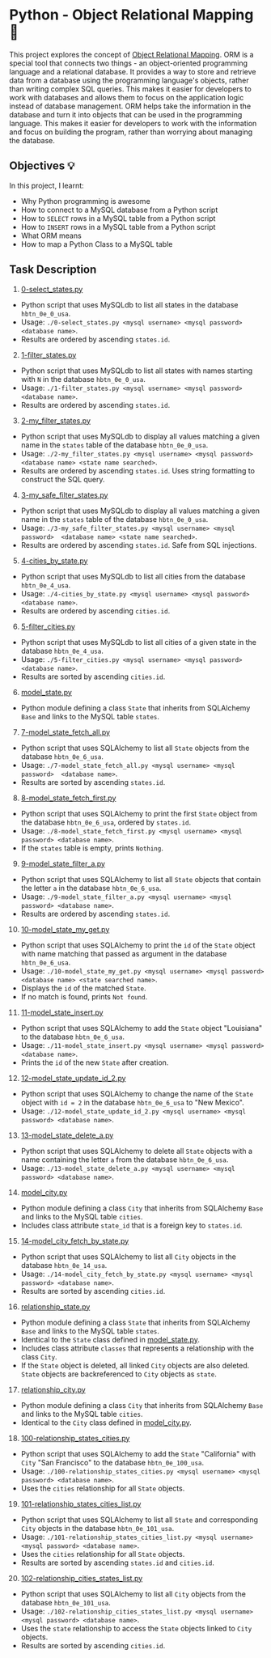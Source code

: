 # Python - Object Relational Mapping :page_with_curl: 
This project explores the concept of [Object Relational Mapping](https://www.fullstackpython.com/object-relational-mappers-orms.html). ORM is a special tool that connects two things - an object-oriented programming language and a relational database. It provides a way to store and retrieve data from a database using the programming language's objects, rather than writing complex SQL queries. This makes it easier for developers to work with databases and allows them to focus on the application logic instead of database management.
ORM helps take the information in the database and turn it into objects that can be used in the programming language. This makes it easier for developers to work with the information and focus on building the program, rather than worrying about managing the database. 

## Objectives :bulb:
In this project, I learnt:
  - Why Python programming is awesome
  - How to connect to a MySQL database from a Python script
  - How to `SELECT` rows in a MySQL table from a Python script
  - How to `INSERT` rows in a MySQL table from a Python script
  - What ORM means
  - How to map a Python Class to a MySQL table

## Task Description
1. [0-select_states.py](./0-select_states.py)
  - Python script that uses MySQLdb to list all states in the database `hbtn_0e_0_usa`.
  - Usage: `./0-select_states.py <mysql username> <mysql password>  <database name>`. 
  - Results are ordered by ascending `states.id`.
2. [1-filter_states.py](./1-filter_states.py)
  - Python script that uses MySQLdb to list all states with names starting with `N` in the database `hbtn_0e_0_usa`. 
  - Usage: `./1-filter_states.py <mysql username> <mysql password>  <database name>`. 
  - Results are ordered by ascending `states.id`.
3. [2-my_filter_states.py](./2-my_filter_states.py) 
  - Python script that uses MySQLdb to display all values matching a given name in the `states` table of the database `hbtn_0e_0_usa`.
  - Usage: `./2-my_filter_states.py <mysql username> <mysql password>  <database name> <state name searched>`.
  - Results are ordered by ascending `states.id`. Uses string formatting to construct the SQL query.
4. [3-my_safe_filter_states.py](./3-my_safe_filter_states.py) 
  - Python script that uses MySQLdb to display all values matching a given name in the `states` table of the database `hbtn_0e_0_usa`.
  - Usage: `./3-my_safe_filter_states.py <mysql username> <mysql password>  <database name> <state name searched>`. 
  - Results are ordered by ascending `states.id`. Safe from SQL injections.
5.  [4-cities_by_state.py](./4-cities_by_state.py) 
  - Python script that uses MySQLdb to list all cities from the database `hbtn_0e_4_usa`.
  - Usage: `./4-cities_by_state.py <mysql username> <mysql password>   <database name>`.
  - Results are ordered by ascending `cities.id`.
6.  [5-filter_cities.py](./5-filter_cities.py)
  - Python script that uses MySQLdb to list all cities of a given state in the database `hbtn_0e_4_usa`.
  - Usage: `./5-filter_cities.py <mysql username> <mysql password> <database name>`.
  - Results are sorted by ascending `cities.id`.
6.  [model_state.py](./model_state.py) 
  - Python module defining a class `State` that inherits from SQLAlchemy `Base` and links to the MySQL table `states`.
7.  [7-model_state_fetch_all.py](./7-model_state_fetch_all.py)
  - Python script that uses SQLAlchemy to list all `State` objects from the database `hbtn_0e_6_usa`.
  - Usage: `./7-model_state_fetch_all.py <mysql username> <mysql password> 
  <database name>`.
  - Results are sorted by ascending `states.id`.
8.  [8-model_state_fetch_first.py](./8-model_state_fetch_first.py)
  - Python script that uses SQLAlchemy to print the first `State` object from the database `hbtn_0e_6_usa`, ordered by `states.id`.
  - Usage: `./8-model_state_fetch_first.py <mysql username> <mysql password> <database name>`.
  - If the `states` table is empty, prints `Nothing`.
9.  [9-model_state_filter_a.py](./9-model_state_filter_a.py)
  - Python script that uses SQLAlchemy to list all `State` objects that contain the letter `a` in the database `hbtn_0e_6_usa`.
  - Usage: `./9-model_state_filter_a.py <mysql username> <mysql password> <database name>`.
  - Results are ordered by ascending `states.id`.
10. [10-model_state_my_get.py](./10-model_state_my_get.py)
  - Python script that uses SQLAlchemy to print the `id` of the `State` object with name matching that passed as argument in the database `hbtn_0e_6_usa`.
  - Usage: `./10-model_state_my_get.py <mysql username> <mysql password> <database name> <state searched name>`.
  - Displays the `id` of the matched `State`.
  - If no match is found, prints `Not found`.
11. [11-model_state_insert.py](./11-model_state_insert.py)
  - Python script that uses SQLAlchemy to add the `State` object "Louisiana" to the database `hbtn_0e_6_usa`.
  - Usage: `./11-model_state_insert.py <mysql username> <mysql password> <database name>`.
  - Prints the `id` of the new `State` after creation.
12. [12-model_state_update_id_2.py](./12-model_state_update_id_2.py)
  - Python script that uses SQLAlchemy to change the name of the `State` object with `id = 2` in the database `hbtn_0e_6_usa` to "New Mexico".
  - Usage: `./12-model_state_update_id_2.py <mysql username> <mysql password> <database name>`.
13. [13-model_state_delete_a.py](./13-model_state_delete_a.py)
  - Python script that uses SQLAlchemy to delete all `State` objects with a name containing the letter `a` from the database `hbtn_0e_6_usa`.
  - Usage: `./13-model_state_delete_a.py <mysql username> <mysql password> <database name>`. 
14. [model_city.py](./model_city.py)
  - Python module defining a class `City` that inherits from SQLAlchemy `Base` and links to the MySQL table `cities`.
  - Includes class attribute `state_id` that is a foreign key to `states.id`.
15. [14-model_city_fetch_by_state.py](./14-model_city_fetch_by_state.py)
  - Python script that uses SQLAlchemy to list all `City` objects in the database `hbtn_0e_14_usa`.
  - Usage: `./14-model_city_fetch_by_state.py <mysql username> <mysql password> <database name>`.
  - Results are sorted by ascending `cities.id`.
16. [relationship_state.py](./relationship_state.py)
  - Python module defining a class `State` that inherits from SQLAlchemy `Base` and links to the MySQL table
  `states`.
  - Identical to the `State` class defined in [model_state.py](./model_state.py). 
  - Includes class attribute `classes` that represents a relationship with the class `City`.
  - If the `State` object is deleted, all linked `City` objects are also deleted. `State` objects are backreferenced to `City` objects as `state`.
17. [relationship_city.py](./relationship_city.py)
  - Python module defining a class `City` that inherits from SQLAlchemy `Base` and links to the MySQL table
  `cities`.
  - Identical to the `City` class defined in [model_city.py](./model_city.py).
18. [100-relationship_states_cities.py](./100-relationship_states_cities.py)
  - Python script that uses SQLAlchemy to add the `State` "California" with `City` "San Francisco" to the database `hbtn_0e_100_usa`.
  - Usage: `./100-relationship_states_cities.py <mysql username> <mysql password> <database name>`.
  - Uses the `cities` relationship for all `State` objects.
19. [101-relationship_states_cities_list.py](./101-relationship_states_cities_list.py)
  - Python script that uses SQLAlchemy to list all `State` and corresponding `City` objects in the database `hbtn_0e_101_usa`.
  - Usage: `./101-relationship_states_cities_list.py <mysql username> <mysql password> <database name>`.
  - Uses the `cities` relationship for all `State` objects.
  - Results are sorted by ascending `states.id` and `cities.id`.
20. [102-relationship_cities_states_list.py](./102-relationship_cities_states_list.py)
  - Python script that uses SQLAlchemy to list all `City` objects from the database `hbtn_0e_101_usa`.
  - Usage: `./102-relationship_cities_states_list.py <mysql username> <mysql password> <database name>`.
  - Uses the `state` relationship to access the `State` objects linked to `City` objects.
  - Results are sorted by ascending `cities.id`.
